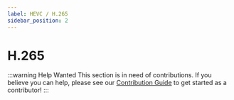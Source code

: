 ```yaml
---
label: HEVC / H.265
sidebar_position: 2
---
```


# H.265

:::warning Help Wanted
This section is in need of contributions. If you believe you can help, please see our [Contribution Guide](../contribution-guide.md) to get started as a contributor!
:::